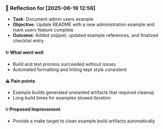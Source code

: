 ### :book: Reflection for [2025-06-19 12:56]
  - **Task**: Document admin users example
  - **Objective**: Update README with a new administration example and mark users feature complete
  - **Outcome**: Added snippet, updated example references, and finalized checklist entry

#### :sparkles: What went well
  - Build and test process succeeded without issues
  - Automated formatting and linting kept style consistent

#### :warning: Pain points
  - Example builds generated unwanted artifacts that required cleanup
  - Long build times for examples slowed iteration

#### :bulb: Proposed Improvement
  - Provide a make target to clean example build artifacts automatically
